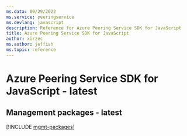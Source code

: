 ```yaml
---
ms.data: 09/29/2022
ms.service: peeringservice
ms.devlang: javascript
description: Reference for Azure Peering Service SDK for JavaScript
title: Azure Peering Service SDK for JavaScript
author: xirzec
ms.author: jeffish
ms.topic: reference
---
```

# Azure Peering Service SDK for JavaScript - latest

## Management packages - latest
[!INCLUDE [mgmt-packages](peering-service-mgmt-index.md)]